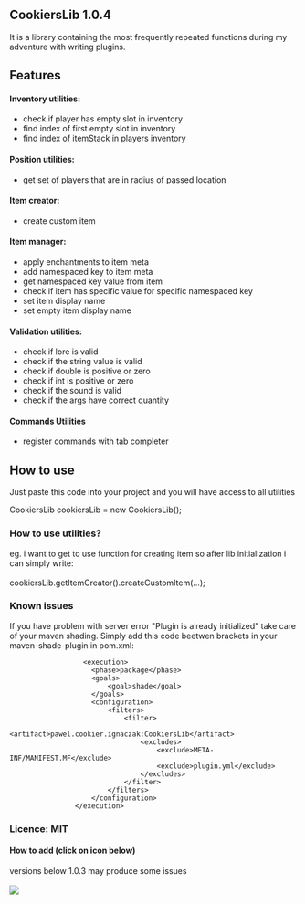 ## CookiersLib 1.0.4

It is a library containing the most frequently repeated functions during my adventure with writing plugins.

## Features

#### Inventory utilities:
- check if player has empty slot in inventory
- find index of first empty slot in inventory
- find index of itemStack in players inventory

#### Position utilities:
- get set of players that are in radius of passed location

#### Item creator:
- create custom item

#### Item manager:
- apply enchantments to item meta
- add namespaced key to item meta
- get namespaced key value from item
- check if item has specific value for specific namespaced key
- set item display name
- set empty item display name 

#### Validation utilities:
- check if lore is valid
- check if the string value is valid
- check if double is positive or zero
- check if int is positive or zero
- check if the sound is valid
- check if the args have correct quantity

#### Commands Utilities
- register commands with tab completer

## How to use
Just paste this code into your project and you will have access to all utilities

CookiersLib cookiersLib = new CookiersLib();

### How to use utilities?
eg. i want to get to use function for creating item so after lib initialization i can simply write:
<br>
<br>
cookiersLib.getItemCreator().createCustomItem(...);

### Known issues
If you have problem with server error "Plugin is already initialized" take care of your maven shading.
Simply add this code beetwen <execution> brackets in your maven-shade-plugin in pom.xml:

                      <execution>
                        <phase>package</phase>
                        <goals>
                            <goal>shade</goal>
                        </goals>
                        <configuration>
                            <filters>
                                <filter>
                                    <artifact>pawel.cookier.ignaczak:CookiersLib</artifact>
                                    <excludes>
                                        <exclude>META-INF/MANIFEST.MF</exclude>
                                        <exclude>plugin.yml</exclude>
                                    </excludes>
                                </filter>
                            </filters>
                        </configuration>
                    </execution>

                    
### Licence: MIT

#### How to add (click on icon below) 
versions below 1.0.3 may produce some issues
<br>
<br>
[![](https://jitpack.io/v/C00kier/CookiersLib.svg)](https://jitpack.io/#C00kier/CookiersLib)
